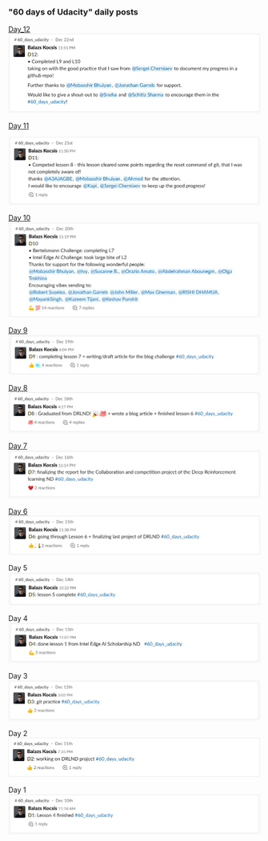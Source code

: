 ### "60 days of Udacity" daily posts

[Day_12](https://bertelsmanncloud.slack.com/archives/CRDMQ3H32/p1577055102312700)
![day_12](assets/60_days_Udacity/D12.png)

[Day 11](https://bertelsmanncloud.slack.com/archives/CRDMQ3H32/p1576968648373100?thread_ts=1576968648.373100)

![day_11](assets/60_days_Udacity/D11.png)

[Day 10](https://bertelsmanncloud.slack.com/archives/CRDMQ3H32/p1576880366416300?thread_ts=1576880366.416300)
![day_10](assets/60_days_Udacity/D10.png)

[Day 9](https://bertelsmanncloud.slack.com/archives/CRDMQ3H32/p1576775047274600?thread_ts=1576775047.274600)
![day_9](assets/60_days_Udacity/D9.png)

[Day 8](https://bertelsmanncloud.slack.com/archives/CRDMQ3H32/p1576682275082100?thread_ts=1576682275.082100)
![day_8](assets/60_days_Udacity/D8.png)

[Day 7](https://bertelsmanncloud.slack.com/archives/CRDMQ3H32/p1576534492401100)
![day_7](assets/60_days_Udacity/D7.png)

[Day 6](https://bertelsmanncloud.slack.com/archives/CRDMQ3H32/p1576449530461100?thread_ts=1576449530.461100)
![day_6](assets/60_days_Udacity/D6.png)

Day 5
![day_5](assets/60_days_Udacity/D5.png)

Day 4
![day_4](assets/60_days_Udacity/D4.png)

Day 3
![day_3](assets/60_days_Udacity/D3.png)

Day 2
![day_2](assets/60_days_Udacity/D2.png)

Day 1
![day_1](assets/60_days_Udacity/D1.png)

